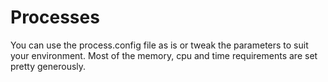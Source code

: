 # Processes

You can use the process.config file as is or tweak the parameters to suit your environment. Most of the memory, cpu and time requirements are set pretty generously.  
